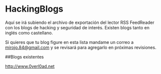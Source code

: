 # HackingBlogs

Aquí se irá subiendo el archivo de exportación del lector RSS FeedReader con los blogs de hacking y seguridad de interés.
Existen blogs tanto en inglés como castellano.

Si quieres que tu blog figure en esta lista mandame un correo a mirojo.84@gmail.com y se revisará para agregarlo en próximas revisiones.

##Blogs existentes

http://www.0verl0ad.net

